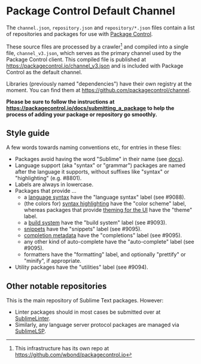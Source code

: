 # Package Control Default Channel

The `channel.json`, `repository.json` and `repository/*.json` files contain a
list of repositories and packages for use with
[Package Control](https://packagecontrol.io).

These source files are processed by a crawler[^io] and compiled into a single file,
`channel_v3.json`, which serves as the primary channel used by the Package
Control client. This compiled file is published at https://packagecontrol.io/channel_v3.json
and is included with Package Control as the default channel.

Libraries (previously named "dependencies") have their own registry at the moment.
You can find them at https://github.com/packagecontrol/channel.

[^io]: This infrastructure has its own repo at https://github.com/wbond/packagecontrol.io

**Please be sure to follow the instructions at
https://packagecontrol.io/docs/submitting_a_package to help the process of adding your
package or repository go smoothly.**

## Style guide

A few words towards naming conventions etc, for entries in these files:

- Packages avoid having the word "Sublime" in their name (see [docs](https://packagecontrol.io/docs/submitting_a_package#Step_2)).
- Language support (aka "syntax" or "grammar") packages are named after the language it supports, without suffixes like "syntax" or "highlighting" (e.g. #8801).
- Labels are always in lowercase.
- Packages that provide ...
  - a [language syntax](https://www.sublimetext.com/docs/syntax.html) have the "language syntax" label (see #9088).
  - (the colors for) [syntax highlighting](https://www.sublimetext.com/docs/color_schemes.html) have the "color scheme" label, whereas packages that provide [theming for the UI](https://www.sublimetext.com/docs/themes.html) have the "theme" label.
  - a [build system](https://www.sublimetext.com/docs/build_systems.html) have the "build system" label (see #9093).
  - [snippets](https://www.sublimetext.com/docs/completions.html#snippets) have the "snippets" label (see #9095).
  - [completion metadata](https://www.sublimetext.com/docs/completions.html#completion-metadata) have the "completions" label (see #9095).
  - any other kind of auto-complete have the "auto-complete" label (see #9095).
  - formatters have the "formatting" label, and optionally "prettify" or "minify", if appropriate.
- Utility packages have the "utilities" label (see #9094).

## Other notable repositories

This is the main repository of Sublime Text packages. However:

- Linter packages should in most cases be submitted over at [SublimeLinter](https://github.com/SublimeLinter/package_control_channel).
- Similarly, any language server protocol packages are managed via [SublimeLSP](https://github.com/sublimelsp/repository).
